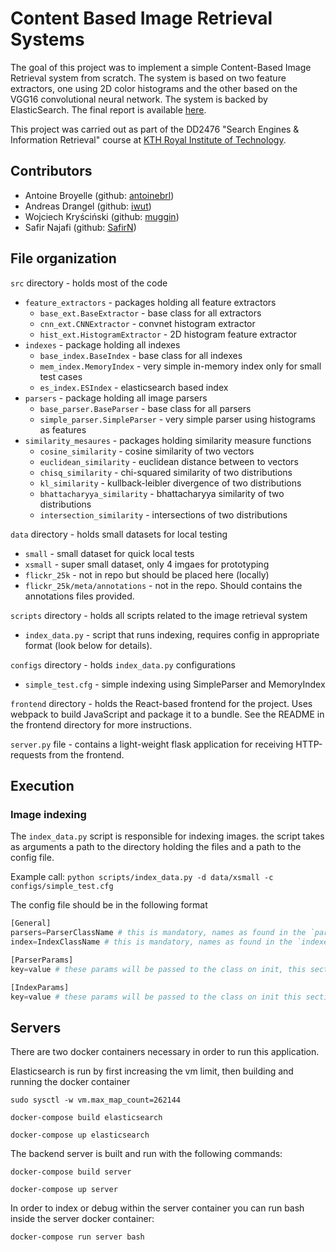 # Content Based Image Retrieval Systems
The goal of this project was to implement a simple Content-Based Image Retrieval system from scratch. The system is based on two feature extractors, one using 2D color histograms and the other based on the VGG16 convolutional neural network. The system is backed by ElasticSearch. The final report is available [here](final-report.pdf).

This project was carried out as part of the DD2476 "Search Engines & Information Retrieval" course at [KTH Royal Institute of Technology](http://kth.se).

## Contributors
- Antoine Broyelle (github: [antoinebrl](https://github.com/antoinebrl))
- Andreas Drangel (github: [iwut](https://github.com/iwut))
- Wojciech Kryściński (github: [muggin](https://github.com/muggin/))
- Safir Najafi (github: [SafirN](https://github.com/SafirN)) 

## File organization
`src` directory - holds most of the code
- `feature_extractors` - packages holding all feature extractors
  - `base_ext.BaseExtractor` - base class for all extractors
  - `cnn_ext.CNNExtractor` - convnet histogram extractor
  - `hist_ext.HistogramExtractor` - 2D histogram feature extractor
- `indexes` - package holding all indexes
  - `base_index.BaseIndex` - base class for all indexes
  - `mem_index.MemoryIndex` - very simple in-memory index only for small test cases
  - `es_index.ESIndex` - elasticsearch based index
- `parsers` - package holding all image parsers
  - `base_parser.BaseParser` - base class for all parsers
  - `simple_parser.SimpleParser` - very simple parser using histograms as features
- `similarity_mesaures` - packages holding similarity measure functions
  - `cosine_similarity` - cosine similarity of two vectors
  - `euclidean_similarity` - euclidean distance between to vectors
  - `chisq_similarity` - chi-squared similarity of two distributions
  - `kl_similarity` - kullback-leibler divergence of two distributions
  - `bhattacharyya_similarity` - bhattacharyya similarity of two distributions
  - `intersection_similarity` - intersections of two distributions

`data` directory - holds small datasets for local testing
- `small` - small dataset for quick local tests
- `xsmall` - super small dataset, only 4 imgaes for prototyping
- `flickr_25k` - not in repo but should be placed here (locally)
- `flickr_25k/meta/annotations` - not in the repo. Should contains the annotations files provided.

`scripts` directory - holds all scripts related to the image retrieval system
- `index_data.py` - script that runs indexing, requires config in appropriate format (look below for details).

`configs` directory - holds `index_data.py` configurations
- `simple_test.cfg` - simple indexing using SimpleParser and MemoryIndex

`frontend` directory - holds the React-based frontend for the project. Uses webpack to build JavaScript and package it to a bundle. See the README in the frontend directory for more instructions.

`server.py` file - contains a light-weight flask application for receiving HTTP-requests from the frontend.

## Execution
### Image indexing
The `index_data.py` script is responsible for indexing images. the script takes as arguments a path to the directory holding the files and a path to the config file.

Example call: `python scripts/index_data.py -d data/xsmall -c configs/simple_test.cfg`

The config file should be in the following format
```python
[General]
parsers=ParserClassName # this is mandatory, names as found in the `parsers` package (without package prefix)
index=IndexClassName # this is mandatory, names as found in the `indexes` package (without package prefix)

[ParserParams]
key=value # these params will be passed to the class on init, this section can be empty

[IndexParams]
key=value # these params will be passed to the class on init this section can be empty
```

## Servers

There are two docker containers necessary in order to run this application.

Elasticsearch is run by first increasing the vm limit, then building and running the docker container

`sudo sysctl -w vm.max_map_count=262144`

`docker-compose build elasticsearch`

`docker-compose up elasticsearch`

The backend server is built and run with the following commands:

`docker-compose build server`

`docker-compose up server`

In order to index or debug within the server container you can run bash inside the server docker container:

`docker-compose run server bash`





